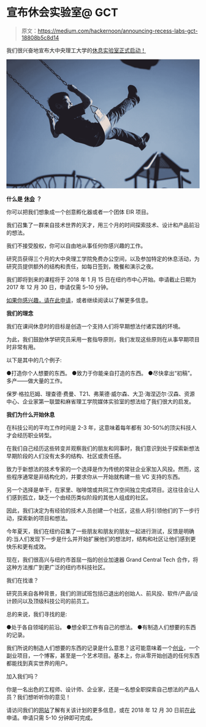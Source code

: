 # 宣布休会实验室@ GCT

> 原文：<https://medium.com/hackernoon/announcing-recess-labs-gct-18808b5c8d14>

我们很兴奋地宣布大中央理工大学的[休息实验室正式启动！](http://www.recesslabs.com/)

![](img/0be5a2c37379a6a1225d86560204dc01.png)

**什么是** [**休会**](https://hackernoon.com/tagged/recess) **？**

你可以把我们想象成一个创意孵化器或者一个团体 EIR 项目。

我们召集了一群来自技术世界的天才，用三个月的时间探索技术、设计和产品前沿的想法。

我们不接受股权，你可以自由地从事任何你感兴趣的工作。

研究员获得三个月的大中央理工学院免费办公空间，以及参加特定的休息活动，为研究员提供额外的结构和责任，如每日签到，晚餐和演示之夜。

我们即将到来的课程将于 2018 年 1 月 15 日在纽约市中心开始。申请截止日期为 2017 年 12 月 30 日，申请仅需 5–10 分钟。

[如果你感兴趣，请在此申请](https://recesslabs.typeform.com/to/ZhvKSB)，或者继续阅读以了解更多信息。

**我们的理念**

我们在课间休息时的目标是创造一个支持人们将早期想法付诸实践的环境。

为此，我们鼓励休学研究员采用一套指导原则，我们发现这些原则在从事早期项目时非常有用。

以下是其中的几个例子:

●打造你个人想要的东西。
●致力于你能亲自打造的东西。
●尽快拿出“初稿”。多产——做大量的工作。

保罗·格拉厄姆、理查德·费曼、T21、弗莱德·威尔森、大卫·海涅迈尔·汉森、资源中心、企业家第一联盟和麻省理工学院媒体实验室的想法给了我们很大的启发。

**我们为什么开始休息**

在科技公司的平均工作时间是 2-3 年，这意味着每年都有 30-50%的顶尖科技人才会经历职业转型。

在我们自己经历这些转变并观察我们的朋友和同事时，我们意识到处于探索新想法早期阶段的人们没有太多的结构、社区或责任感。

致力于新想法的技术专家的一个选择是作为传统的常驻企业家加入风投。然而，这些程序通常是非结构化的，并要求你从一开始就构建一些 VC 支持的东西。

另一个选择是单干，在家里、咖啡馆或共同工作空间独立完成项目。这往往会让人们感到孤立，缺乏一个由经历类似阶段的其他人组成的社区。

因此，我们决定为有经验的技术人员创建一个社区，这些人将引领他们的下一步行动，探索新的项目和想法。

今年夏天，我们在纽约召集了一些朋友和朋友的朋友一起进行测试，反馈是明确的:当人们发现下一步是什么并开始扩展他们的想法时，结构和社区让他们感到更快乐和更有成效。

现在，我们很高兴与纽约市首屈一指的创业加速器 Grand Central Tech 合作，将这种方法推广到更广泛的纽约市科技社区。

我们在找谁？

研究员来自各种背景，我们的测试班包括已退出的创始人、前风投、软件/产品/设计顾问以及顶级科技公司的前员工。

总的来说，我们寻找的是:

●处于各自领域的前沿。
●想全职工作有自己的想法。
●有制造人们想要的东西的记录。

我们所说的制造人们想要的东西的记录是什么意思？这可能意味着一个[创业](https://hackernoon.com/tagged/startup)，一个副业项目，一个博客，甚至是一个艺术项目。基本上，你从零开始创造的任何东西都能找到真实世界的用户。

加入我们吗？

你是一名出色的工程师、设计师、企业家，还是一名想全职探索自己想法的产品人员？我们想听听你的意见！

请访问我们的[网站](http://www.recesslabs.com)了解有关该计划的更多信息，或在 2018 年 12 月 30 日前[在此](https://recesslabs.typeform.com/to/ZhvKSB)申请。申请只需 5-10 分钟即可完成。